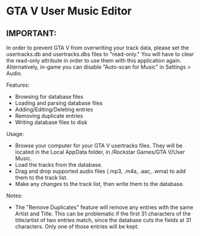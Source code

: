 # GTA V User Music Editor

## IMPORTANT:
In order to prevent GTA V from overwriting your track data, please set the usertracks.db and usertracks.dbs files to "read-only." You will have to clear the read-only attribute in order to use them with this application again.
Alternatively, in-game you can disable "Auto-scan for Music" in Settings > Audio.
 
Features:
- Browsing for database files
- Loading and parsing database files
- Adding/Editing/Deleting entries
- Removing duplicate entries
- Writing database files to disk

Usage:
- Browse your computer for your GTA V usertracks files. They will be located in the Local AppData folder, in /Rockstar Games/GTA V/User Music.
- Load the tracks from the database.
- Drag and drop supported audio files (.mp3, .m4a, .aac, .wma) to add them to the track list.
- Make any changes to the track list, then write them to the database.

Notes:
- The "Remove Duplicates" feature will remove any entries with the same Artist and Title. This can be problematic if the first 31 characters of the title/artist of two entries match, since the database cuts the fields at 31 characters. Only one of those entries will be kept.
